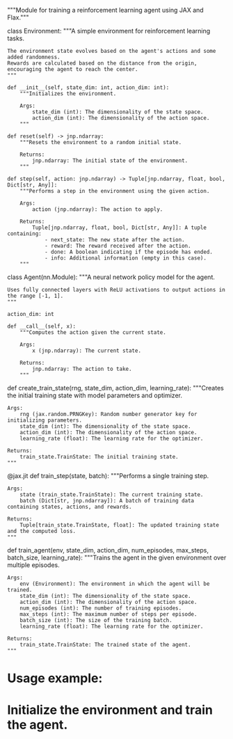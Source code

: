 """Module for training a reinforcement learning agent using JAX and Flax."""

class Environment:
    """A simple environment for reinforcement learning tasks.

    The environment state evolves based on the agent's actions and some added randomness.
    Rewards are calculated based on the distance from the origin, encouraging the agent to reach the center.
    """

    def __init__(self, state_dim: int, action_dim: int):
        """Initializes the environment.

        Args:
            state_dim (int): The dimensionality of the state space.
            action_dim (int): The dimensionality of the action space.
        """

    def reset(self) -> jnp.ndarray:
        """Resets the environment to a random initial state.

        Returns:
            jnp.ndarray: The initial state of the environment.
        """

    def step(self, action: jnp.ndarray) -> Tuple[jnp.ndarray, float, bool, Dict[str, Any]]:
        """Performs a step in the environment using the given action.

        Args:
            action (jnp.ndarray): The action to apply.

        Returns:
            Tuple[jnp.ndarray, float, bool, Dict[str, Any]]: A tuple containing:
                - next_state: The new state after the action.
                - reward: The reward received after the action.
                - done: A boolean indicating if the episode has ended.
                - info: Additional information (empty in this case).
        """

class Agent(nn.Module):
    """A neural network policy model for the agent.

    Uses fully connected layers with ReLU activations to output actions in the range [-1, 1].
    """

    action_dim: int

    def __call__(self, x):
        """Computes the action given the current state.

        Args:
            x (jnp.ndarray): The current state.

        Returns:
            jnp.ndarray: The action to take.
        """

def create_train_state(rng, state_dim, action_dim, learning_rate):
    """Creates the initial training state with model parameters and optimizer.

    Args:
        rng (jax.random.PRNGKey): Random number generator key for initializing parameters.
        state_dim (int): The dimensionality of the state space.
        action_dim (int): The dimensionality of the action space.
        learning_rate (float): The learning rate for the optimizer.

    Returns:
        train_state.TrainState: The initial training state.
    """

@jax.jit
def train_step(state, batch):
    """Performs a single training step.

    Args:
        state (train_state.TrainState): The current training state.
        batch (Dict[str, jnp.ndarray]): A batch of training data containing states, actions, and rewards.

    Returns:
        Tuple[train_state.TrainState, float]: The updated training state and the computed loss.
    """

def train_agent(env, state_dim, action_dim, num_episodes, max_steps, batch_size, learning_rate):
    """Trains the agent in the given environment over multiple episodes.

    Args:
        env (Environment): The environment in which the agent will be trained.
        state_dim (int): The dimensionality of the state space.
        action_dim (int): The dimensionality of the action space.
        num_episodes (int): The number of training episodes.
        max_steps (int): The maximum number of steps per episode.
        batch_size (int): The size of the training batch.
        learning_rate (float): The learning rate for the optimizer.

    Returns:
        train_state.TrainState: The trained state of the agent.
    """

# Usage example:
# Initialize the environment and train the agent.